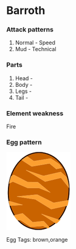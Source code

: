 # Barroth

### Attack patterns
1. Normal - Speed
2. Mud - Technical

### Parts
1. Head - 
2. Body - 
3. Legs - 
4. Tail - 

### Element weakness
Fire 

### Egg pattern
![image info](../assets/barroth.png)

Egg Tags: brown,orange